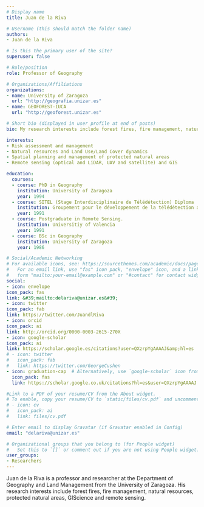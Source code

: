 ```yaml
---
# Display name
title: Juan de la Riva

# Username (this should match the folder name)
authors:
- Juan de la Riva

# Is this the primary user of the site?
superuser: false

# Role/position
role: Professor of Geography

# Organizations/Affiliations
organizations:
- name: University of Zaragoza
  url: "http://geografia.unizar.es"
- name: GEOFOREST-IUCA 
  url: "http://geoforest.unizar.es"

# Short bio (displayed in user profile at end of posts)
bio: My research interests include forest fires, fire management, natural resources, protected natural areas, GIScience and remote sensing.

interests:
- Risk assessment and management
- Natural resources and Land Use/Land Cover dynamics
- Spatial planning and management of protected natural areas
- Remote sensing (optical and LiDAR, UAV and satellite) and GIS

education:
  courses:
  - course: PhD in Geography
    institution: University of Zaragoza
    year: 1994
  - course: SITEL (Stage Interdisciplinaire de Télédétection) Diploma
    institution: Groupement pour le développement de la télédétection aérospatiale (GDTA-CNES, Toulouse)
    year: 1991
  - course: Postgraduate in Remote Sensing.
    institution: Universitiy of Valencia
    year: 1991
  - course: BSc in Geography
    institution: University of Zaragoza
    year: 1986

# Social/Academic Networking
# For available icons, see: https://sourcethemes.com/academic/docs/page-builder/#icons
#   For an email link, use "fas" icon pack, "envelope" icon, and a link in the
#   form "mailto:your-email@example.com" or "#contact" for contact widget.
social:
- icon: envelope
icon_pack: fas
link: &#39;mailto:delariva@unizar.es&#39;
- icon: twitter
icon_pack: fab
link: https://twitter.com/JuandlRiva
- icon: orcid
icon_pack: ai
link: http://orcid.org/0000-0003-2615-270X
- icon: google-scholar
icon_pack: ai
link: https://scholar.google.es/citations?user=QXzrpYgAAAAJ&amp;hl=es
# - icon: twitter
#   icon_pack: fab
#   link: https://twitter.com/GeorgeCushen
- icon: graduation-cap  # Alternatively, use `google-scholar` icon from `ai` icon pack
  icon_pack: fas
  link: https://scholar.google.co.uk/citations?hl=es&user=QXzrpYgAAAAJ

#Link to a PDF of your resume/CV from the About widget.
# To enable, copy your resume/CV to `static/files/cv.pdf` and uncomment the lines below.
# - icon: cv
#   icon_pack: ai
#   link: files/cv.pdf

# Enter email to display Gravatar (if Gravatar enabled in Config)
email: "delariva@unizar.es"

# Organizational groups that you belong to (for People widget)
#   Set this to `[]` or comment out if you are not using People widget.
user_groups:
- Researchers
---
```


Juan de la Riva is a professor and researcher at the Department of Geography and Land Management from the University of Zaragoza. His research interests include forest fires, fire management, natural resources, protected natural areas, GIScience and remote sensing.